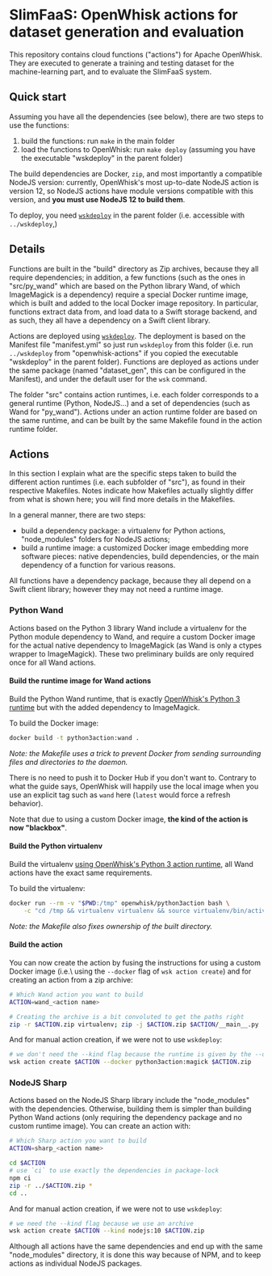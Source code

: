 # SlimFaaS: OpenWhisk actions for dataset generation and evaluation

This repository contains cloud functions ("actions") for Apache OpenWhisk. They are executed to generate a training and
testing dataset for the machine-learning part, and to evaluate the SlimFaaS system.

## Quick start

Assuming you have all the dependencies (see below), there are two steps to use the functions:

 1. build the functions: run `make` in the main folder
 2. load the functions to OpenWhisk: run `make deploy` (assuming you have the executable "wskdeploy" in the parent folder)

The build dependencies are Docker, `zip`, and most importantly a compatible NodeJS version: currently, OpenWhisk's most
up-to-date NodeJS action is version 12, so NodeJS actions have module versions compatible with this version, and **you must
use NodeJS 12 to build them**.

To deploy, you need [`wskdeploy`](https://github.com/apache/openwhisk-wskdeploy/) in the parent folder (i.e. accessible with
`../wskdeploy`,)

## Details

Functions are built in the "build" directory as Zip archives, because they all require dependencies; in addition, a few
functions (such as the ones in "src/py\_wand" which are based on the Python library Wand, of which ImageMagick is a
dependency) require a special Docker runtime image, which is built and added to the local Docker image repository. In
particular, functions extract data from, and load data to a Swift storage backend, and as such, they all have a dependency on
a Swift client library.

Actions are deployed using [`wskdeploy`](https://github.com/apache/openwhisk-wskdeploy/). The deployment is based on the
Manifest file "manifest.yml" so just run `wskdeploy` from this folder (i.e. run `../wskdeploy` from "openwhisk-actions" if you
copied the executable "wskdeploy" in the parent folder). Functions are deployed as actions under the same package (named
"dataset\_gen", this can be configured in the Manifest), and under the default user for the `wsk` command.

The folder "src" contains action runtimes, i.e. each folder corresponds to a general runtime (Python, NodeJS...) and a set of
dependencies (such as Wand for "py\_wand"). Actions under an action runtime folder are based on the same runtime, and can be
built by the same Makefile found in the action runtime folder.

## Actions

In this section I explain what are the specific steps taken to build the different action runtimes (i.e. each subfolder of
"src"), as found in their respective Makefiles. Notes indicate how Makefiles actually slightly differ from what is shown here;
you will find more details in the Makefiles.

In a general manner, there are two steps:

 * build a dependency package: a virtualenv for Python actions, "node\_modules" folders for NodeJS actions;
 * build a runtime image: a customized Docker image embedding more software pieces: native dependencies, build dependencies,
   or the main dependency of a function for various reasons.

All functions have a dependency package, because they all depend on a Swift client library; however they may not need a
runtime image.

### Python Wand

Actions based on the Python 3 library Wand include a virtualenv for the Python module dependency to Wand, and require a custom
Docker image for the actual native dependency to ImageMagick (as Wand is only a ctypes wrapper to ImageMagick). These two
preliminary builds are only required once for all Wand actions.

#### Build the runtime image for Wand actions

Build the Python Wand runtime, that is exactly [OpenWhisk's Python 3
runtime](https://github.com/apache/openwhisk/blob/master/docs/actions-docker.md) but with the added dependency to ImageMagick.

To build the Docker image:

```sh
docker build -t python3action:wand .
```

_Note: the Makefile uses a trick to prevent Docker from sending surrounding files and directories to the daemon._

There is no need to push it to Docker Hub if you don't want to. Contrary to what the guide says, OpenWhisk will happily use
the local image when you use an explicit tag such as `wand` here (`latest` would force a refresh behavior).

Note that due to using a custom Docker image, **the kind of the action is now "blackbox"**.

#### Build the Python virtualenv

Build the virtualenv [using OpenWhisk's Python 3 action
runtime](https://github.com/apache/openwhisk/blob/master/docs/actions-python.md), all Wand actions have the exact same
requirements.

To build the virtualenv:

```sh
docker run --rm -v "$PWD:/tmp" openwhisk/python3action bash \
    -c "cd /tmp && virtualenv virtualenv && source virtualenv/bin/activate && pip install -r requirements.txt"`
```

_Note: the Makefile also fixes ownership of the built directory._

#### Build the action

You can now create the action by fusing the instructions for using a custom Docker image (i.e.\ using the `--docker` flag of
`wsk action create`) and for creating an action from a zip archive:

```sh
# Which Wand action you want to build
ACTION=wand_<action name>

# Creating the archive is a bit convoluted to get the paths right
zip -r $ACTION.zip virtualenv; zip -j $ACTION.zip $ACTION/__main__.py
```

And for manual action creation, if we were not to use `wskdeploy`:
```sh
# we don't need the --kind flag because the runtime is given by the --docker flag
wsk action create $ACTION --docker python3action:magick $ACTION.zip
```

### NodeJS Sharp

Actions based on the NodeJS Sharp library include the "node\_modules" with the dependencies. Otherwise, building them is
simpler than building Python Wand actions (only requiring the dependency package and no custom runtime image). You can create
an action with:

```sh
# Which Sharp action you want to build
ACTION=sharp_<action name>

cd $ACTION
# use `ci` to use exactly the dependencies in package-lock
npm ci
zip -r ../$ACTION.zip *
cd ..
```

And for manual action creation, if we were not to use `wskdeploy`:
```sh
# we need the --kind flag because we use an archive
wsk action create $ACTION --kind nodejs:10 $ACTION.zip
```

Although all actions have the same dependencies and end up with the same "node\_modules" directory, it is done this way
because of NPM, and to keep actions as individual NodeJS packages.

